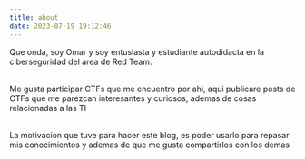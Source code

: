 ```yaml
---
title: about
date: 2023-07-19 19:12:46
---
```


Que onda, soy Omar y soy entusiasta y estudiante autodidacta en la ciberseguridad del area de Red Team.<br><br>

Me gusta participar CTFs que me encuentro por ahi, aqui publicare posts de CTFs que me parezcan interesantes y curiosos, ademas de cosas relacionadas a las TI<br><br>

La motivacion que tuve para hacer este blog, es poder usarlo para repasar mis conocimientos y ademas de que me gusta compartirlos con los demas
